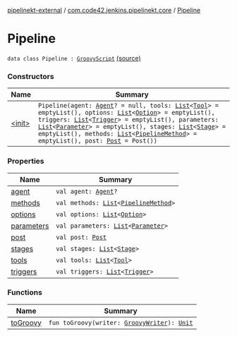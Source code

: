 [pipelinekt-external](../../index.md) / [com.code42.jenkins.pipelinekt.core](../index.md) / [Pipeline](./index.md)

# Pipeline

`data class Pipeline : `[`GroovyScript`](../../com.code42.jenkins.pipelinekt.core.writer/-groovy-script/index.md) [(source)](https://github.com/code42/pipelinekt/tree/master/core/src/main/kotlin/com/code42/jenkins/pipelinekt/core/Pipeline.kt#L17)

### Constructors

| Name | Summary |
|---|---|
| [&lt;init&gt;](-init-.md) | `Pipeline(agent: `[`Agent`](../-agent.md)`? = null, tools: `[`List`](https://kotlinlang.org/api/latest/jvm/stdlib/kotlin.collections/-list/index.html)`<`[`Tool`](../-tool.md)`> = emptyList(), options: `[`List`](https://kotlinlang.org/api/latest/jvm/stdlib/kotlin.collections/-list/index.html)`<`[`Option`](../-option.md)`> = emptyList(), triggers: `[`List`](https://kotlinlang.org/api/latest/jvm/stdlib/kotlin.collections/-list/index.html)`<`[`Trigger`](../-trigger.md)`> = emptyList(), parameters: `[`List`](https://kotlinlang.org/api/latest/jvm/stdlib/kotlin.collections/-list/index.html)`<`[`Parameter`](../-parameter/index.md)`> = emptyList(), stages: `[`List`](https://kotlinlang.org/api/latest/jvm/stdlib/kotlin.collections/-list/index.html)`<`[`Stage`](../../com.code42.jenkins.pipelinekt.core.stage/-stage/index.md)`> = emptyList(), methods: `[`List`](https://kotlinlang.org/api/latest/jvm/stdlib/kotlin.collections/-list/index.html)`<`[`PipelineMethod`](../../com.code42.jenkins.pipelinekt.core.method/-pipeline-method/index.md)`> = emptyList(), post: `[`Post`](../-post/index.md)` = Post())` |

### Properties

| Name | Summary |
|---|---|
| [agent](agent.md) | `val agent: `[`Agent`](../-agent.md)`?` |
| [methods](methods.md) | `val methods: `[`List`](https://kotlinlang.org/api/latest/jvm/stdlib/kotlin.collections/-list/index.html)`<`[`PipelineMethod`](../../com.code42.jenkins.pipelinekt.core.method/-pipeline-method/index.md)`>` |
| [options](options.md) | `val options: `[`List`](https://kotlinlang.org/api/latest/jvm/stdlib/kotlin.collections/-list/index.html)`<`[`Option`](../-option.md)`>` |
| [parameters](parameters.md) | `val parameters: `[`List`](https://kotlinlang.org/api/latest/jvm/stdlib/kotlin.collections/-list/index.html)`<`[`Parameter`](../-parameter/index.md)`>` |
| [post](post.md) | `val post: `[`Post`](../-post/index.md) |
| [stages](stages.md) | `val stages: `[`List`](https://kotlinlang.org/api/latest/jvm/stdlib/kotlin.collections/-list/index.html)`<`[`Stage`](../../com.code42.jenkins.pipelinekt.core.stage/-stage/index.md)`>` |
| [tools](tools.md) | `val tools: `[`List`](https://kotlinlang.org/api/latest/jvm/stdlib/kotlin.collections/-list/index.html)`<`[`Tool`](../-tool.md)`>` |
| [triggers](triggers.md) | `val triggers: `[`List`](https://kotlinlang.org/api/latest/jvm/stdlib/kotlin.collections/-list/index.html)`<`[`Trigger`](../-trigger.md)`>` |

### Functions

| Name | Summary |
|---|---|
| [toGroovy](to-groovy.md) | `fun toGroovy(writer: `[`GroovyWriter`](../../com.code42.jenkins.pipelinekt.core.writer/-groovy-writer/index.md)`): `[`Unit`](https://kotlinlang.org/api/latest/jvm/stdlib/kotlin/-unit/index.html) |
